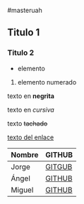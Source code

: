#masteruah

## Titulo 1

### Titulo 2

- elemento

1. elemento numerado

texto en **negrita**

texto en *cursiva*

texto ~~tachado~~

[texto del enlace](http://www.google.com)

| Nombre  | GITHUB      				|
|---------|---------------------------------------------|
|  Jorge  | [GITGUB](https://github.com/AngelManuelMoya)|
|  Ángel  | [GITHUB](https://github.com/talusito)       |
|  Miguel | [GITHUB](https://github.com/jorgesanchezmg6)|
